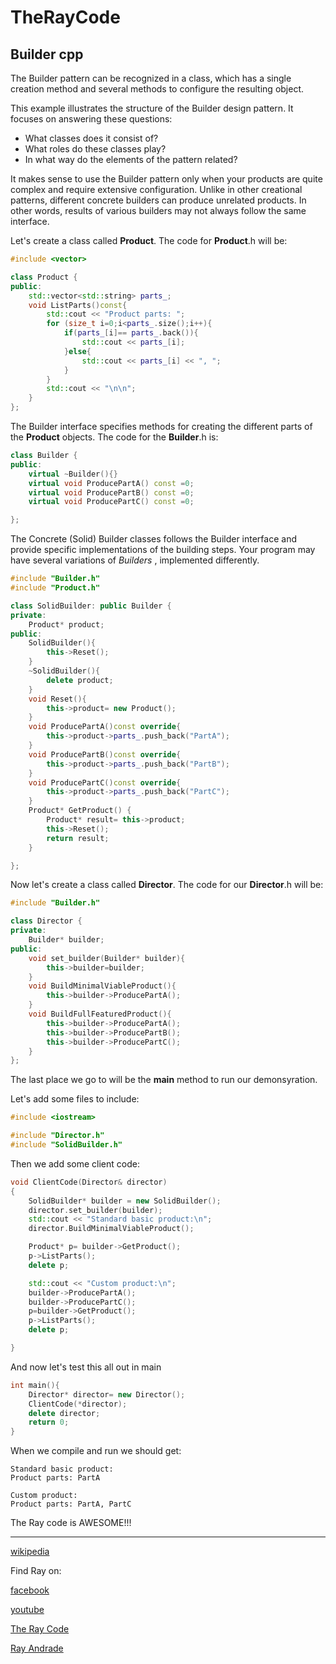 # TheRayCode
## Builder cpp

The Builder pattern can be recognized in a class, which has a single creation method and several methods to configure the resulting object. 

This example illustrates the structure of the Builder design pattern. 
It focuses on answering these questions:
* What classes does it consist of?
* What roles do these classes play?
* In what way do the elements of the pattern related?

It makes sense to use the Builder pattern only when your products are quite complex and require extensive configuration.
Unlike in other creational patterns, different concrete builders can produce unrelated products. 
In other words, results of various builders may not always follow the same interface.

Let's create a class called **Product**.
The code for **Product**.h will be:
```c++
#include <vector>

class Product {
public:
    std::vector<std::string> parts_;
    void ListParts()const{
        std::cout << "Product parts: ";
        for (size_t i=0;i<parts_.size();i++){
            if(parts_[i]== parts_.back()){
                std::cout << parts_[i];
            }else{
                std::cout << parts_[i] << ", ";
            }
        }
        std::cout << "\n\n";
    }
};
```
The Builder interface specifies methods for creating the different parts of the **Product** objects.
The code for the **Builder**.h is:
```c++
class Builder {
public:
    virtual ~Builder(){}
    virtual void ProducePartA() const =0;
    virtual void ProducePartB() const =0;
    virtual void ProducePartC() const =0;

};
```
The Concrete (Solid) Builder classes follows the Builder interface and provide specific implementations of the building steps. 
Your program may have several variations of *Builders* , implemented differently.
```c++
#include "Builder.h"
#include "Product.h"

class SolidBuilder: public Builder {
private:
    Product* product;
public:
    SolidBuilder(){
        this->Reset();
    }
    ~SolidBuilder(){
        delete product;
    }
    void Reset(){
        this->product= new Product();
    }
    void ProducePartA()const override{
        this->product->parts_.push_back("PartA");
    }
    void ProducePartB()const override{
        this->product->parts_.push_back("PartB");
    }
    void ProducePartC()const override{
        this->product->parts_.push_back("PartC");
    }
    Product* GetProduct() {
        Product* result= this->product;
        this->Reset();
        return result;
    }

};
```
Now let's create a class called **Director**.
The code for our **Director**.h will be:
```c++
#include "Builder.h"

class Director {
private:
    Builder* builder;
public:
    void set_builder(Builder* builder){
        this->builder=builder;
    }
    void BuildMinimalViableProduct(){
        this->builder->ProducePartA();
    }
    void BuildFullFeaturedProduct(){
        this->builder->ProducePartA();
        this->builder->ProducePartB();
        this->builder->ProducePartC();
    }
};
```
The last place we go to will be the **main** method to run our demonsyration.

Let's add some files to include:
```c++
#include <iostream>

#include "Director.h"
#include "SolidBuilder.h"
```

Then we add some client code:
```c++
void ClientCode(Director& director)
{
    SolidBuilder* builder = new SolidBuilder();
    director.set_builder(builder);
    std::cout << "Standard basic product:\n";
    director.BuildMinimalViableProduct();

    Product* p= builder->GetProduct();
    p->ListParts();
    delete p;

    std::cout << "Custom product:\n";
    builder->ProducePartA();
    builder->ProducePartC();
    p=builder->GetProduct();
    p->ListParts();
    delete p;

}
```
And now let's test this all out in main

```c++
int main(){
    Director* director= new Director();
    ClientCode(*director);
    delete director;
    return 0;
}
```
When we compile and run we should get:

```
Standard basic product:
Product parts: PartA

Custom product:
Product parts: PartA, PartC

```
The Ray code is AWESOME!!!

----------------------------------------------------------------------------------------------------

[wikipedia](https://en.wikipedia.org/wiki/Builder_pattern)

Find Ray on:

[facebook](https://www.facebook.com/TheRayCode/)

[youtube](https://www.youtube.com/user/AndradeRay/)

[The Ray Code](https://www.RayAndrade.com)

[Ray Andrade](https://www.RayAndrade.org)







